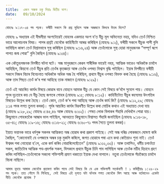 ```yaml
---
title:  এজন অন্ধক চকু দিয়াঃ দ্বিতীয় ভাগ।
date:   09/10/2024
---
```


`যোহনঃ ৯:১৭-৩৪ পদ পঢ়ক। ফৰীচী সকলে কি প্ৰশ্ন সুধিলে আৰু অন্ধজনে কিদৰে উত্তৰ দিলে?`

যোহনঃ ৯ অধ্যায়ৰ এই দীঘলীয়া অংশটোৱেই যোহনৰ একমাত্ৰ অংশ য’ত যীচু মূল অভিনেতা নহয়, যদিও তেওঁ নিশ্চিত ভাৱে আলোচনাৰ বিষয়। পাপৰ প্ৰশ্নই যেনেকৈ কাহিনীটো আৰম্ভ কৰিছিল (যোহনঃ ৯:২), ফৰীচী সকলে যীচুক পাপী বুলি ভাবিছিল কাৰণ তেওঁ বিশ্ৰামবাৰে সুস্থ কৰিছিল (যোহনঃ ৯:১৬,২৪) আৰু তেওঁলোকে সুস্থ হোৱা মানুহজনক “সম্পূৰ্ণ ৰূপে পাপত জন্ম পোৱা” বুলি কৈছিল (যোহনঃ ৯:৩৪)।

এক কৌতুহলজনক বিপৰীত ঘটনা ঘটে। অন্ধ মানুহজনে কেৱল শাৰীৰিক ভাৱেই নহয়, আত্মিক ভাৱেও অধিককৈ চাবলৈ আহিছিল, কিয়নো তেওঁ যীচুৰ প্ৰতি তেওঁৰ কৃতজ্ঞতা আৰু তেওঁৰ ওপৰত বিশ্বাস বৃদ্ধি পাইছিল। ইয়াৰ বিপৰীতে ফৰীচী সকলে নিজৰ বিচাৰ বিবেচনাত অধিককৈ অধিক অন্ধ হৈ পৰিছিল, প্ৰথমে যীচুৰ ওপৰত বিভক্ত কৰা হৈছে (যোহনঃ ৯:১৬), আৰু তাৰ পিছত তেওঁ ক’ৰ পৰা আহিছে তাক নাজানে (যোহনঃ ৯:২৯)।

তেওঁ এই আচৰিত কাৰ্যৰ বিষয়ে কোৱাৰ বাবে যোহনে আমাক যীচু যে কোন সেই বিষয়ে ক’বলৈ সুযোগ পায়। যোহনে পুনৰ দৃঢ়তাৰে কয় যে যীচু হৈছে জগতৰ পোহৰ (যোহনঃ ৯:৫; যোহনঃ ৮:১২)। কাহিনীটোত যীচুৰ ৰহস্যময় উৎপত্তিৰ বিষয়েও উল্লেখ কৰা হৈছে। তেওঁ কোন, তেওঁ ক’ৰ পৰা আহিছে আৰু তেওঁৰ কাৰ্য কি? (যোহনঃ ৯:১২,২৯; যোহনঃ ১:১৪ পদৰ লগত তুলনা কৰক)। পূৰ্বৰ আচৰিত কাৰ্যৰ বিৱৰণীত উল্লেখ কৰা মোচিৰ কথাও এই অধ্যায়ত দেখা যায় (যোহনঃ ৯:২৮,২৯; যোহনঃ ৫:৪৫,৪৬ আৰু যোহনঃ ৬:৩২)। শেষত লোক বিলাকৰ সঁহাৰি দেখিবলৈ পোৱা যায়। কিছুমানে পোহৰতকৈ আন্ধাৰ ভাল পাইছিল, আনহাতে কিছুমানে বিশ্বাসত সঁহাৰি জনাইছিল (যোহনঃ ৯:১৬-১৮, ৩৫-৪১; যোহনঃ ১:৯-১৬; যোহনঃ ৩:১৬-২১; যোহনঃ ৬:৬০-৭১ পদৰ সৈতে তুলনা কৰক)।

ইয়াত ভয়ানক ভাৱে ধৰ্মগুৰু সকলৰ আত্মিকত অন্ধ হোৱাৰ কথা প্ৰকাশ পাইছে। সেই অন্ধ দৰিদ্ৰ লোকজনে ঘোষণা কৰি কৈছিল, “কোনোবাই যে ওপজাৰে অন্ধৰ চকু মুকলি কৰিলে, জগত হোৱাৰে পৰা এনে কথা কেতিয়াও শুনা নাই। তেওঁ ঈশ্বৰৰ পৰা নোহোৱা হ’লে, একে কৰ্ম কৰিব নোৱাৰিলেহেঁতেন” (যোহনঃ ৯:৩২,৩৩)। আৰু তথাপিও, ধর্মীয় চলাওঁতা সকল, জাতিটোৰ আত্মিক পথ-প্ৰদৰ্শক সকল, যিসকলে প্ৰথমে যীচুক চিনি পাব লাগিছিল আৰু তেওঁক মচীহ হিচাবে গ্ৰহণ কৰিব লাগিছিল-তেওঁলোকে সকলো শক্তিশালী প্ৰমাণ থকাতো ইয়াক দেখা নাপালে। নতুবা তেওঁলোকে সঁচাকৈয়ে চাবলৈ বিচৰা নাছিলে।

`আমাৰ হৃদয়ে আমাক কেনেকৈ প্ৰতাৰণা কৰিব পাৰে সেই বিষয়ে কি যে এক শক্তিশালী সতৰ্কবাণী ! ১ কৰিন্থীয়াঃ ১:২৬-২৯ পদ পঢ়ক। তাত পৌলে যি লিখিছে, সেই বিষয়ে এই দৃশ্যত ঘটা ঘটনাৰ লগত কেনেকৈ মিল আছে আৰু বৰ্তমানেও একেটা নীতি কেনেকৈ প্ৰযোজ ?`